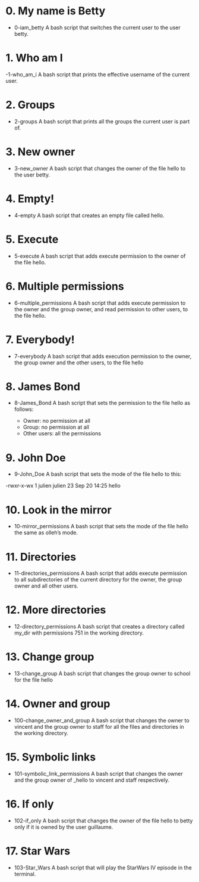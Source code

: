 # 0. My name is Betty
- 0-iam_betty
A bash script that switches the current user to the user betty.
# 1. Who am I
-1-who_am_i
A bash script that prints the effective username of the current user.
# 2. Groups
- 2-groups
A bash script that prints all the groups the current user is part of.
# 3. New owner
- 3-new_owner
A bash script that changes the owner of the file hello to the user betty.
# 4. Empty!
- 4-empty
A bash script that creates an empty file called hello.
# 5. Execute
- 5-execute
A bash script that adds execute permission to the owner of the file hello.
# 6. Multiple permissions
- 6-multiple_permissions
A bash script that adds execute permission to the owner and the group owner, and read permission to other users, to the file hello.
# 7. Everybody!
- 7-everybody
A bash script that adds execution permission to the owner, the group owner and the other users, to the file hello
# 8. James Bond
- 8-James_Bond
A bash script that sets the permission to the file hello as follows:

  - Owner: no permission at all
  - Group: no permission at all
  - Other users: all the permissions
# 9. John Doe
- 9-John_Doe
A bash script that sets the mode of the file hello to this:

-rwxr-x-wx 1 julien julien 23 Sep 20 14:25 hello
# 10. Look in the mirror
- 10-mirror_permissions
A bash script that sets the mode of the file hello the same as olleh’s mode.
# 11. Directories
- 11-directories_permissions
A bash script that adds execute permission to all subdirectories of the current directory for the owner, the group owner and all other users.
# 12. More directories
- 12-directory_permissions
A bash script that creates a directory called my_dir with permissions 751 in the working directory.
# 13. Change group
- 13-change_group
A bash script that changes the group owner to school for the file hello
# 14. Owner and group
- 100-change_owner_and_group
A bash script that changes the owner to vincent and the group owner to staff for all the files and directories in the working directory.
# 15. Symbolic links
- 101-symbolic_link_permissions
A bash script that changes the owner and the group owner of _hello to vincent and staff respectively.
# 16. If only
- 102-if_only
A bash script that changes the owner of the file hello to betty only if it is owned by the user guillaume.
# 17. Star Wars
- 103-Star_Wars
A bash script that will play the StarWars IV episode in the terminal.

